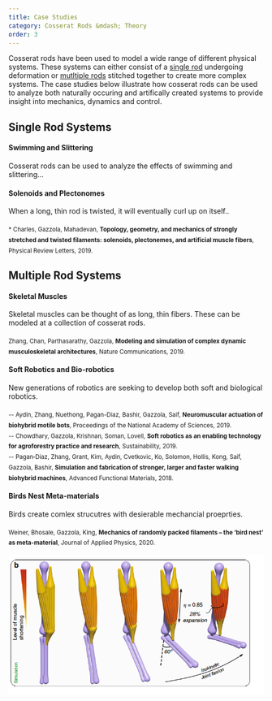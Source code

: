 ```yaml
---
title: Case Studies
category: Cosserat Rods &mdash; Theory
order: 3
---
```


Cosserat rods have been used to model a wide range of different physical systems. These systems can either consist of a [single rod](#single-rod-systems) undergoing deformation or [mutltiple rods](#multiple-rod-systems) stitched together to create more complex systems. The case studies below illustrate how cosserat rods can be used to analyze both naturally occuring and artifically created systems to provide insight into mechanics, dynamics and control.


## Single Rod Systems
#### Swimming and Slittering 
Cosserat rods can be used to analyze the effects of swimming and slittering... 

#### Solenoids and Plectonomes
When a long, thin rod is twisted, it will eventually curl up on itself..

<sub>* Charles, Gazzola, Mahadevan, **Topology, geometry, and mechanics of strongly stretched and twisted filaments: solenoids, plectonemes, and artificial muscle fibers**, Physical Review Letters, 2019. </sub>

## Multiple Rod Systems
#### Skeletal Muscles
Skeletal muscles can be thought of as long, thin fibers. These can be modeled at a collection of cosserat rods. 

<sub>Zhang, Chan, Parthasarathy, Gazzola, **Modeling and simulation of complex dynamic musculoskeletal architectures**, Nature Communications, 2019.</sub>

#### Soft Robotics and Bio-robotics
New generations of robotics are seeking to develop both soft and biological robotics.  

<sub> -- Aydin, Zhang, Nuethong, Pagan-Diaz, Bashir, Gazzola, Saif, **Neuromuscular actuation of biohybrid motile bots**, Proceedings of the National Academy of Sciences, 2019.  </sub>  
<sub> -- Chowdhary, Gazzola, Krishnan, Soman, Lovell, **Soft robotics as an enabling technology for agroforestry practice and research**, Sustainability, 2019.  </sub>  
<sub> -- Pagan‐Diaz, Zhang, Grant, Kim, Aydin, Cvetkovic, Ko, Solomon, Hollis, Kong, Saif, Gazzola, Bashir, **Simulation and fabrication of stronger, larger and faster walking biohybrid machines**, Advanced Functional Materials, 2018.</sub>

#### Birds Nest Meta-materials
Birds create comlex strucutres with desierable mechancial proeprties. 

<sub>Weiner, Bhosale, Gazzola, King, **Mechanics of randomly packed filaments – the ‘bird nest’ as meta-material**, Journal of Applied Physics, 2020.  <sub>


![image info](nat-com-muscle.png)






